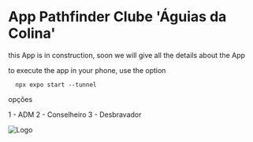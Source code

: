 # App Pathfinder Clube 'Águias da Colina'

this App is in construction, soon we will give all the details about the App

to execute the app in your phone, use the option

```http
  npx expo start --tunnel
```

opções

1 - ADM
2 - Conselheiro
3 - Desbravador

![Logo](https://sg.sdasystems.org/cms/logos_clubes/16040.jpg)